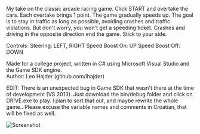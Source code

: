 My take on the classic arcade racing game. Click START and overtake the cars. Each overtake brings 1 point. The game gradually speeds up. The goal is to stay in traffic as long as possible, avoiding crashes and traffic violations. But don't worry, you won't get a speeding ticket. Crashes and driving in the opposite direction end the game. Stick to your side.

Controls:
Steering: LEFT, RIGHT
Speed Boost On: UP
Speed Boost Off: DOWN

Made for a college project, written in C# using Microsoft Visual Studio and the Game SDK engine. <br/>
Author: Leo Hajder (github.com/lhajder)

EDIT: There is an unexpected bug in Game SDK that wasn't there at the time of
development (VS 2013). Just download the bin/debug folder and click on DR!VE.exe to play.
I plan to sort that out, and maybe rewrite the whole game.. Please excuse the variable names and comments in Croatian, that will be fixed as well.

![Screenshot](https://github.com/lhajder/DRIVE/blob/master/bin/Debug/naslovnica.png?raw=true)
